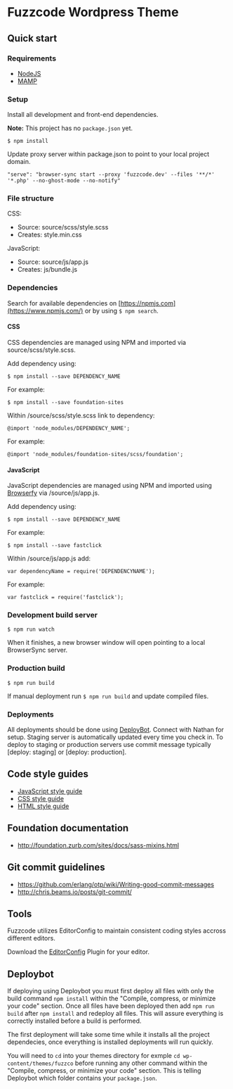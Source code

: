 # Fuzzcode Wordpress Theme

## Quick start

### Requirements

* [NodeJS](http://nodejs.org/)
* [MAMP](https://www.mamp.info/)

### Setup

Install all development and front-end dependencies.

**Note:** This project has no `package.json` yet. 

```
$ npm install
```

Update proxy server within package.json to point to your local project domain.

```
"serve": "browser-sync start --proxy 'fuzzcode.dev' --files '**/*' '*.php' --no-ghost-mode --no-notify"
```

### File structure

CSS:

* Source: source/scss/style.scss
* Creates: style.min.css

JavaScript:

* Source: source/js/app.js
* Creates: js/bundle.js

### Dependencies

Search for available dependencies on [https://npmjs.com](https://www.npmjs.com/) or by using `$ npm search`.

#### CSS

CSS dependencies are managed using NPM and imported via source/scss/style.scss.

Add dependency using:

```
$ npm install --save DEPENDENCY_NAME
```

For example:

```
$ npm install --save foundation-sites
```

Within /source/scss/style.scss link to dependency:

```
@import 'node_modules/DEPENDENCY_NAME';
```

For example:

```
@import 'node_modules/foundation-sites/scss/foundation';
```

#### JavaScript

JavaScript dependencies are managed using NPM and imported using [Browserfy](http://browserify.org/) via /source/js/app.js.

Add dependency using:

```
$ npm install --save DEPENDENCY_NAME
```

For example:

```
$ npm install --save fastclick
```

Within /source/js/app.js add:

```
var dependencyName = require('DEPENDENCYNAME');
```

For example:

```
var fastclick = require('fastclick');
```

### Development build server

```
$ npm run watch
```

When it finishes, a new browser window will open pointing to a local BrowserSync server.

### Production build

```
$ npm run build
```

If manual deployment run `$ npm run build` and update compiled files.

### Deployments

All deployments should be done using [DeployBot](https://deploybot.com/). Connect with Nathan for setup. Staging server is automatically updated every time you check in. To deploy to staging or production servers use commit message typically [deploy: staging] or [deploy: production].

## Code style guides

* [JavaScript style guide](https://bitbucket.org/fuzzco/fuzzcode/wiki/JavaScript%20Style%20Guide)
* [CSS style guide](https://bitbucket.org/fuzzco/fuzzcode/wiki/CSS%20Style%20Guide)
* [HTML style guide](https://bitbucket.org/fuzzco/fuzzcode/wiki/HTML%20Style%20Guide)

## Foundation documentation

* http://foundation.zurb.com/sites/docs/sass-mixins.html

## Git commit guidelines

* https://github.com/erlang/otp/wiki/Writing-good-commit-messages
* http://chris.beams.io/posts/git-commit/

## Tools

Fuzzcode utilizes EditorConfig to maintain consistent coding styles accross different editors.

Download the [EditorConfig](http://editorconfig.org/) Plugin for your editor.

## Deploybot

If deploying using Deploybot you must first deploy all files with only the build command ```npm install``` within the "Compile, compress, or minimize your code" section. Once all files have been deployed then add ```npm run build``` after ```npm install``` and redeploy all files. This will assure everything is correctly installed before a build is performed.

The first deployment will take some time while it installs all the project dependecies, once everything is installed deployments will run quickly.

You will need to ```cd``` into your themes directory for exmple ```cd wp-content/themes/fuzzco``` before running any other command within the "Compile, compress, or minimize your code" section. This is telling Deploybot which folder contains your ```package.json```.
